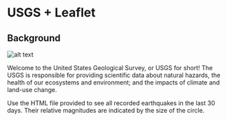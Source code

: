 # USGS + Leaflet

## Background

![alt text](https://blog.esurance.com/wp-content/uploads/Esurance-fault-lines-san-andreas-insurance.jpg)

Welcome to the United States Geological Survey, or USGS for short! The USGS is responsible for providing scientific data about natural hazards, the health of our ecosystems and environment; and the impacts of climate and land-use change. 

Use the HTML file provided to see all recorded earthquakes in the last 30 days. Their relative magnitudes are indicated by the size of the circle. 

